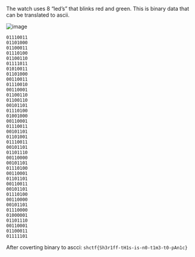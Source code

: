 The watch uses 8 “led’s” that blinks red and green. This is binary data that can be translated to ascii.

![image](https://user-images.githubusercontent.com/44019881/161449885-bcbe36e5-5b98-4b5c-a8dd-88811a4e6530.png)

```
01110011
01101000
01100011
01110100
01100110
01111011
01010011
01101000
00110011
01110010
00110001
01100110
01100110
00101101
01110100
01001000
00110001
01110011
00101101
01101001
01110011
00101101
01101110
00110000
00101101
01110100
00110001
01101101
00110011
00101101
01110100
00110000
00101101
01110000
01000001
01101110
00110001
01100011
01111101
```

After coverting binary to ascci: `shctf{Sh3r1ff-tH1s-is-n0-t1m3-t0-pAn1c}`
